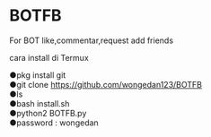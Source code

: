 # BOTFB
For BOT like,commentar,request add friends

cara install di Termux

●pkg install git</br>
●git clone https://github.com/wongedan123/BOTFB</br>
●ls</br>
●bash install.sh</br>
●python2 BOTFB.py</br>
●password : wongedan
